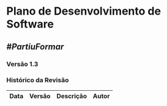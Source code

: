 # **Plano de Desenvolvimento de Software**

##  ***#PartiuFormar***

### **Versão 1.3**

### Histórico da Revisão
Data|Versão|Descrição|Autor
-----|------|---------|-------

